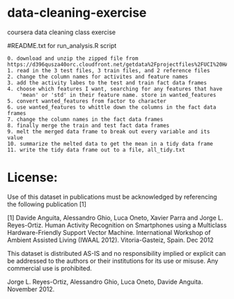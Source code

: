data-cleaning-exercise
======================

coursera data cleaning class exercise


#README.txt for run_analysis.R script

	0. download and unzip the zipped file from            https://d396qusza40orc.cloudfront.net/getdata%2Fprojectfiles%2FUCI%20HAR%20Dataset.zip 
	1. read in the 3 test files, 3 train files, and 2 reference files
	2. change the column names for activites and feature names
	3. add the activity labes to the test and train fact data frames
	4. choose which features I want, searching for any features that have
		'mean' or 'std' in their feature name. store in wanted_features
	5. convert wanted_features from factor to character
	6. use wanted_features to whittle down the columns in the fact data frames
	7. change the column names in the fact data frames
	8. finally merge the train and test fact data frames
	9. melt the merged data frame to break out every variable and its value
	10. summarize the melted data to get the mean in a tidy data frame
	11. write the tidy data frame out to a file, all_tidy.txt


License:
========
Use of this dataset in publications must be acknowledged by referencing the following publication [1] 

[1] Davide Anguita, Alessandro Ghio, Luca Oneto, Xavier Parra and Jorge L. Reyes-Ortiz. Human Activity Recognition on Smartphones using a Multiclass Hardware-Friendly Support Vector Machine. International Workshop of Ambient Assisted Living (IWAAL 2012). Vitoria-Gasteiz, Spain. Dec 2012

This dataset is distributed AS-IS and no responsibility implied or explicit can be addressed to the authors or their institutions for its use or misuse. Any commercial use is prohibited.

Jorge L. Reyes-Ortiz, Alessandro Ghio, Luca Oneto, Davide Anguita. November 2012.

